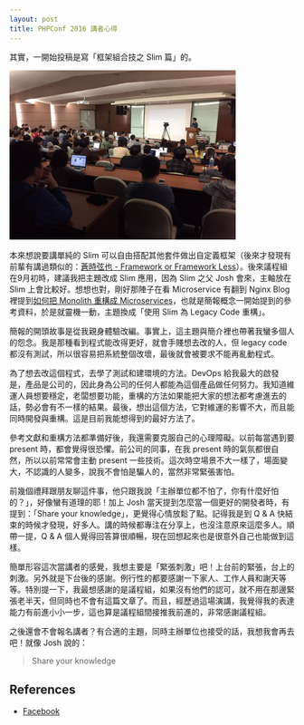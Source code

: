 ```yaml
---
layout: post
title: PHPConf 2016 講者心得
---
```


其實，一開始投稿是寫「框架組合技之 Slim 篇」的。

<img width="400" src="/images/phpconf2016.jpg" />

本來想說要講單純的 Slim 可以自由搭配其他套件做出自定義框架（後來才發現有前輩有講過類似的：[蒼時弦也 - Framework or Framework Less](https://docs.google.com/file/d/0B-59_4gDCY8XUENJVmdBV0dqbE0)）。後來議程組在9月初時，建議我把主題改成 Slim 應用，因為 Slim 之父 Josh 會來，主軸放在 Slim 上會比較好。想想也對，剛好那陣子在看 Microservice 有翻到 Nginx Blog 裡提到[如何把 Monolith 重構成 Microservices](https://www.nginx.com/blog/refactoring-a-monolith-into-microservices/)，也就是簡報概念一開始提到的參考資料，於是就靈機一動，主題換成「使用 Slim 為 Legacy Code 重構」。

簡報的開頭故事是從我親身體驗改編。事實上，這主題與簡介裡也帶著我蠻多個人的怨念。我是那種看到程式能改得更好，就會手賤想去改的人，但 legacy code 都沒有測試，所以很容易把系統整個改壞，最後就會被要求不能再亂動程式。

為了想去改這個程式，去學了測試和建環境的方法。DevOps 給我最大的啟發是，產品是公司的，因此身為公司的任何人都能為這個產品做任何努力。我知道維運人員想要穩定，老闆想要功能，重構的方法如果能把大家的想法都考慮進去的話，勢必會有不一樣的結果。最後，想出這個方法，它對維運的影響不大，而且能同時開發與重構。這是目前我能想得到的最好方法了。

參考文獻和重構方法都準備好後，我還需要克服自己的心理障礙。以前每當遇到要 present 時，都會覺得很恐懼。前公司的同事，在我 present 時的氣氛都很自然，所以以前常常會主動 present 一些技術。這次時空場景不大一樣了，場面變大，不認識的人變多，說我不會怕是騙人的，當然非常緊張害怕。

前幾個禮拜跟朋友聊這件事，他只跟我說「主辦單位都不怕了，你有什麼好怕的？」，好像蠻有道理的耶！加上 Josh 當天提到怎麼當一個更好的開發者時，有提到：「Share your knowledge」，更覺得心情放鬆了點。記得我是到 Q & A 快結束的時候才發現，好多人。講的時候都專注在分享上，也沒注意原來這麼多人。順帶一提，Q & A 個人覺得回答算很順暢，現在回想起來也是很意外自己也能做到這樣。

簡單形容這次當講者的感覺，我想主要是「緊張刺激」吧！上台前的緊張，台上的刺激。另外就是下台後的感謝。例行性的都要感謝一下家人、工作人員和謝天等等。特別提一下，我最想感謝的是議程組，如果沒有他們的認可，就不用在那邊緊張老半天，但同時也不會有這篇文章了。而且，經歷過這場演講，我覺得我的表達能力有前進小小一步，這也算是議程組間接推我前進的，非常感謝議程組。

之後還會不會報名講者？有合適的主題，同時主辦單位也接受的話，我想我會再去吧！就像 Josh 說的：

> Share your knowledge

## References

* [Facebook](https://www.facebook.com/notes/miles-chou/20161029-phpconf-2016-%E8%AC%9B%E8%80%85%E5%BF%83%E5%BE%97/10155499087044741)
